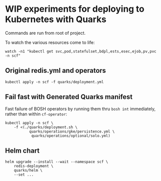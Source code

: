 # WIP experiments for deploying to Kubernetes with Quarks

Commands are run from root of project.

To watch the various resources come to life:

```plain
watch -n1 "kubectl get svc,pod,statefulset,bdpl,ests,esec,ejob,pv,pvc -n scf"
```

## Original redis.yml and operators

```plain
kubectl apply -n scf -f quarks/deployment.yml
```

## Fail fast with Generated Quarks manifest

Fast failure of BOSH operators by running them thru `bosh int` immediately, rather than within `cf-operator`:

```plain
kubectl apply -n scf \
    -f <(./quarks/deployment.sh \
           quarks/operations/gke/persistence.yml \
            quarks/operations/optional/solo.yml)
```

## Helm chart

```plain
helm upgrade --install --wait --namespace scf \
    redis-deployment \
    quarks/helm \
    --set ...
```
